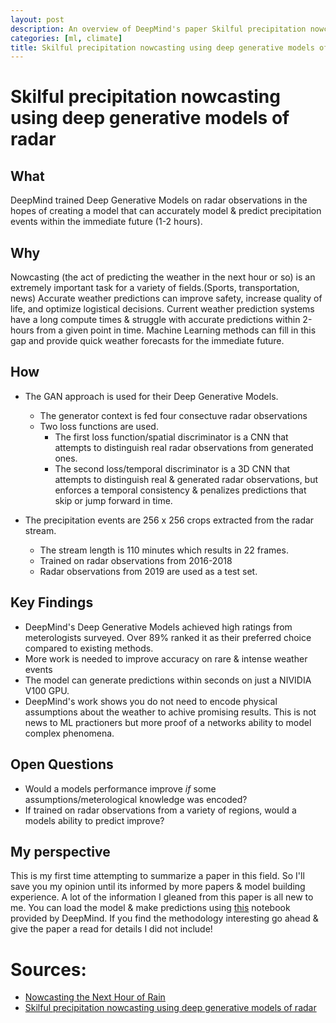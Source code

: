 ```yaml
---
layout: post
description: An overview of DeepMind's paper Skilful precipitation nowcasting using deep generative models of radar.
categories: [ml, climate]
title: Skilful precipitation nowcasting using deep generative models of radar [Paper Summary]
---
```


# Skilful precipitation nowcasting using deep generative models of radar

## What
DeepMind trained Deep Generative Models on radar observations in the hopes of creating a model that can accurately model & predict precipitation events within the immediate future (1-2 hours).


## Why
Nowcasting (the act of predicting the weather in the next hour or so) is an extremely important task for a variety of fields.(Sports, transportation, news) Accurate weather predictions can improve safety, increase quality of life, and optimize logistical decisions. Current weather prediction systems have a long compute times & struggle with accurate predictions within 2-hours from a given point in time. Machine Learning methods can fill in this gap and provide quick weather forecasts for the immediate future.

## How
- The GAN approach is used for their Deep Generative Models.
    - The generator context is fed four consectuve radar observations 
    - Two loss functions are used.
        - The first loss function/spatial discriminator is a CNN that attempts to distinguish real radar observations from generated ones.
        - The second loss/temporal discriminator is a 3D CNN that attempts to distinguish real & generated radar observations, but enforces a temporal consistency & penalizes predictions that skip or jump forward in time. 

- The precipitation events are 256 x 256 crops extracted from the radar stream.
    - The stream length is 110 minutes which results in 22 frames.
    - Trained on radar observations from 2016-2018
    - Radar observations from 2019 are used as a test set. 

## Key Findings
- DeepMind's Deep Generative Models achieved high ratings from meterologists surveyed. Over 89% ranked it as their preferred choice compared to existing methods.
- More work is needed to improve accuracy on rare & intense weather events
- The model can generate predictions within seconds on just a NIVIDIA V100 GPU.
- DeepMind's work shows you do not need to encode physical assumptions about the weather to achive promising results. This is not news to ML practioners but more proof of a networks ability to model complex phenomena. 

## Open Questions
- Would a models performance improve *if* some assumptions/meterological knowledge was encoded?
- If trained on radar observations from a variety of regions, would a models ability to predict improve?

## My perspective

This is my first time attempting to summarize a paper in this field. So I'll save you my opinion until its informed by more papers & model building experience. A lot of the information I gleaned from this paper is all new to me. You can load the model & make predictions using [this](https://github.com/deepmind/deepmind-research/tree/master/nowcasting) notebook provided by DeepMind. If you find the methodology interesting go ahead & give the paper a read for details I did not include!

# Sources:
- [Nowcasting the Next Hour of Rain](https://deepmind.com/blog/article/nowcasting)
- [Skilful precipitation nowcasting using deep generative models of radar](https://www.nature.com/articles/s41586-021-03854-z)